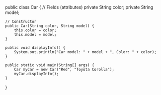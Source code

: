 public class Car {
    // Fields (attributes)
    private String color;
    private String model;

    // Constructor
    public Car(String color, String model) {
        this.color = color;
        this.model = model;
    }

    public void displayInfo() {
        System.out.println("Car model: " + model + ", Color: " + color);
    }

    public static void main(String[] args) {
        Car myCar = new Car("Red", "Toyota Corolla");
        myCar.displayInfo();
    }
}

